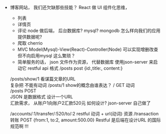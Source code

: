 - 博客网站， 我们还欠缺那些技能？
  React 做 UI  组件化思维， 
  - 列表
  - 详情页
  - 评论 
  node 做后端，  后台数据库?  mysql? mongodb 
  怎么样向我们的应用提供数据呢?
  - 爬取 cherrio 
  - MVC Model(Mysql)-View(React)-Controller(Node) 
  可以实现增删改查 但不向启用mysql 这么繁琐？ 
  - 简单服务的话， json 文件作为资源， 代替数据库
  使用json-server 来启动它 restful api 格式
  /posts post   {id:,title:, content:}

  /posts/show/1  看谋篇文章的URL  
  复杂把  不能有动词  /posts/1  show的概念由谁表达？
  /  GET 动词  
  /posts  POST  
JSON 是数据格式 
  设计一个URL  
  汇款需求， 从账户1向账户2汇款520元  如何设计? 
  json-server 自己做了 

  /accounts/:1/transfer/:520/to/:2
  restful 动词 + url(动词)
  资源
  /transaction  转账  POST 
  {from:1, to:2, amount:500.00}
  Restful 是后端在设计URL 的国际规范啊 !!!

